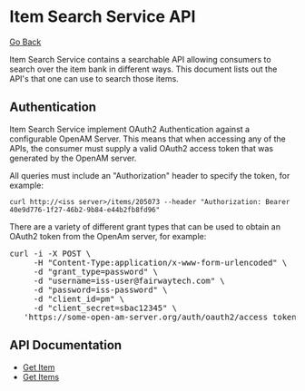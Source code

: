 # Item Search Service API

[Go Back](/README.md)

Item Search Service contains a searchable API allowing consumers to search over the item bank in different ways.  This document lists out the API's that one can use to search those items.

## Authentication
Item Search Service implement OAuth2 Authentication against a configurable OpenAM Server. This means that when accessing any of the APIs, the consumer must supply a valid OAuth2 access token that was generated by the OpenAM server.

All queries must include an "Authorization" header to specify the token, for example:

`curl http://<iss server>/items/205073 --header "Authorization: Bearer 40e9d776-1f27-46b2-9b84-e44b2fb8fd96"` 

There are a variety of different grant types that can be used to obtain an OAuth2 token from the OpenAm server, for example:

<pre>
curl -i -X POST \
     -H "Content-Type:application/x-www-form-urlencoded" \
     -d "grant_type=password" \
     -d "username=iss-user@fairwaytech.com" \
     -d "password=iss-password" \
     -d "client_id=pm" \
     -d "client_secret=sbac12345" \
   'https://some-open-am-server.org/auth/oauth2/access_token?realm=%2Fsbac'
</pre>

## API Documentation

* [Get Item](get_item_api.md)
* [Get Items](get_items_api.md)